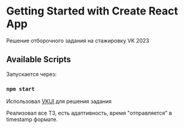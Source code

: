 # Getting Started with Create React App

Решение отборочного задания на стажировку VK 2023

## Available Scripts

Запускается через:

### `npm start`

Использовал [VKUI](https://vkcom.github.io/VKUI/) для решения задания

Реализовал все ТЗ, есть адаптивность, время "отправляется" в timestamp формате.
